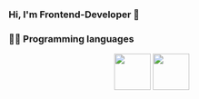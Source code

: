 ### Hi, I'm Frontend-Developer 👋
### :technologist: Programming languages <br>
<p align="center" margin="20px">
<img src="https://www.serendipity.ovh/assets/img/icons/js.png" height="64" width="64" />
 <img src="https://cdn.jsdelivr.net/npm/simple-icons@v8/icons/html5.svg" height="64" width="64"/>
</p>
